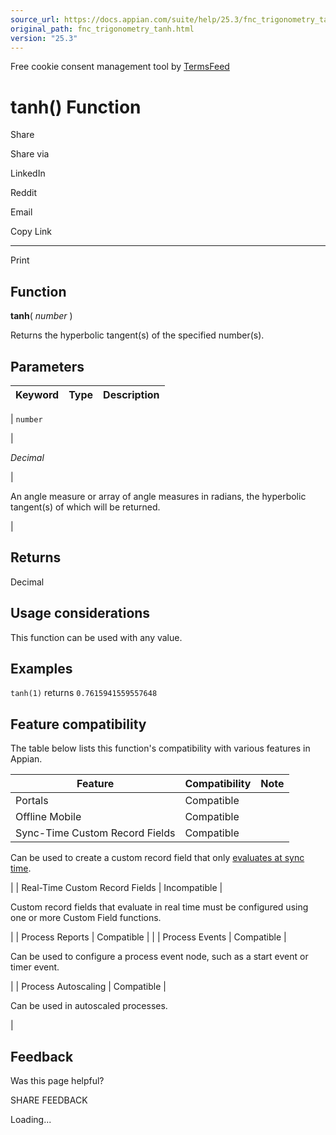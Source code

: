 ```yaml
---
source_url: https://docs.appian.com/suite/help/25.3/fnc_trigonometry_tanh.html
original_path: fnc_trigonometry_tanh.html
version: "25.3"
---
```


Free cookie consent management tool by [TermsFeed](https://www.termsfeed.com/)

# tanh() Function

Share

Share via

LinkedIn

Reddit

Email

Copy Link

* * *

Print

## Function

**tanh**( _number_ )

Returns the hyperbolic tangent(s) of the specified number(s).

## Parameters

| Keyword | Type | Description |
| --- | --- | --- |
|
`number`

 |

_Decimal_

 |

An angle measure or array of angle measures in radians, the hyperbolic tangent(s) of which will be returned.

 |

## Returns

Decimal

## Usage considerations

This function can be used with any value.

## Examples

`tanh(1)` returns `0.7615941559557648`

## Feature compatibility

The table below lists this function's compatibility with various features in Appian.

| Feature | Compatibility | Note |
| --- | --- | --- |
| Portals | Compatible |  |
| Offline Mobile | Compatible |  |
| Sync-Time Custom Record Fields | Compatible |
Can be used to create a custom record field that only [evaluates at sync time](custom-record-fields.html#prodlink-sync-time-evaluations).

 |
| Real-Time Custom Record Fields | Incompatible |

Custom record fields that evaluate in real time must be configured using one or more Custom Field functions.

 |
| Process Reports | Compatible |  |
| Process Events | Compatible |

Can be used to configure a process event node, such as a start event or timer event.

 |
| Process Autoscaling | Compatible |

Can be used in autoscaled processes.

 |

## Feedback

Was this page helpful?

SHARE FEEDBACK

Loading...